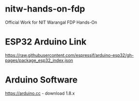 # nitw-hands-on-fdp
Official Work for NIT Warangal FDP Hands-On

# ESP32 Arduino Link
https://raw.githubusercontent.com/espressif/arduino-esp32/gh-pages/package_esp32_index.json

# Arduino Software
https://arduino.cc - download 1.8.x


